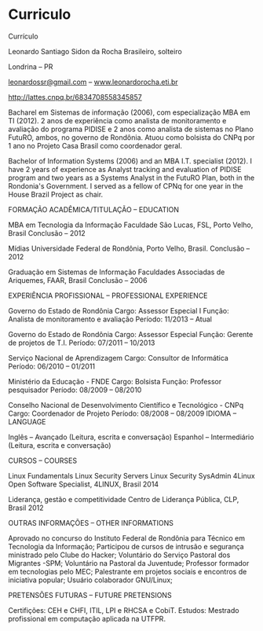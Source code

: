 # Curriculo
Currículo

Leonardo Santiago Sidon da Rocha
Brasileiro, solteiro

Londrina – PR

leonardossr@gmail.com – www.leonardorocha.eti.br 

http://lattes.cnpq.br/6834708558345857 


Bacharel em Sistemas de informação (2006), com especialização MBA em TI (2012). 2 anos de experiência como analista de monitoramento e avaliação do programa PIDISE e 2 anos como analista de sistemas no Plano FutuRO, ambos, no governo de Rondônia. Atuou como bolsista do CNPq por 1 ano no Projeto Casa Brasil como coordenador geral. 

Bachelor of Information Systems (2006) and	 an MBA I.T. specialist (2012). I have 2 years of experience as Analyst tracking and evaluation of PIDISE program and two years as a Systems Analyst in the FutuRO Plan, both in the Rondonia's Government. I served as a fellow of CPNq for  one year in the House Brazil Project as chair.

FORMAÇÃO ACADÊMICA/TITULAÇÃO – EDUCATION

MBA em Tecnologia da Informação 
Faculdade São Lucas, FSL, Porto Velho, Brasil
Conclusão – 2012

Mídias
Universidade Federal de Rondônia, Porto Velho, Brasil.
Conclusão –  2012

Graduação em Sistemas de Informação 
Faculdades Associadas de Ariquemes, FAAR, Brasil
Conclusão – 2006

EXPERIÊNCIA PROFISSIONAL – PROFESSIONAL EXPERIENCE

Governo do Estado de Rondônia
Cargo: Assessor Especial I 		Função:  Analista de monitoramento e avaliação
Período: 11/2013 – Atual

Governo do Estado de Rondônia
Cargo: Assessor Especial 		Função:  Gerente de projetos de T.I.
Período: 07/2011 – 10/2013

Serviço Nacional de Aprendizagem
Cargo: Consultor de Informática	 		
Período: 06/2010 – 01/2011

Ministério da Educação - FNDE
Cargo: Bolsista	 		Função:  Professor pesquisador
Período: 08/2009 – 08/2010

Conselho Nacional de Desenvolvimento Científico e Tecnológico - CNPq
Cargo: Coordenador de Projeto
Período: 08/2008 – 08/2009
IDIOMA – LANGUAGE

Inglês – Avançado (Leitura, escrita e conversação)
Espanhol – Intermediário (Leitura, escrita e conversação)

CURSOS  – COURSES

Linux Fundamentals
Linux Security Servers
Linux Security SysAdmin 
4Linux Open Software Specialist, 4LINUX, Brasil
2014

Liderança, gestão e competitividade 
Centro de Liderança Pública, CLP, Brasil
2012

OUTRAS INFORMAÇÕES – OTHER INFORMATIONS

Aprovado no concurso do Instituto Federal de Rondônia para Técnico em Tecnologia da Informação;
Participou de cursos de intrusão e segurança ministrado pelo Clube do Hacker;
Voluntário do Serviço Pastoral dos Migrantes -SPM;
Voluntário na Pastoral da Juventude;
Professor formador em tecnologias pelo MEC;
Palestrante em projetos sociais e encontros de iniciativa popular;
Usuário colaborador GNU/Linux;

PRETENSÕES FUTURAS – FUTURE PRETENSIONS

Certifições: CEH e CHFI, ITIL, LPI e RHCSA e CobiT.
Estudos: Mestrado profissional em computação aplicada na UTFPR.
